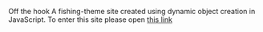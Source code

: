 Off the hook
A fishing-theme site created using dynamic object creation in JavaScript.
To enter this site please open <a href="https://www.youtube.com/">this link<a/>
